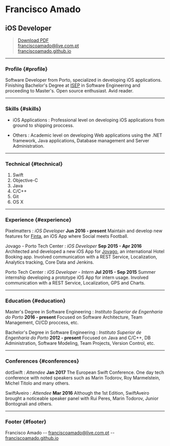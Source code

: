 # Francisco Amado
## iOS Developer

> [Download PDF](resume.pdf)  
> [franciscoamado@live.com.pt](mailto:franciscoamado@live.com.pt)  
> [franciscoamado.github.io](http://franciscoamado.github.io/)  

------

### Profile {#profile}

Software Developer from Porto, specialized in developing iOS applications. 
Finishing Bachelor's Degree at [ISEP](https://www.isep.ipp.pt/) in Software Engineering and proceeding to Master's. Open source enthusiast. Avid reader.

------

### Skills {#skills}

* iOS Applications
  : Professional level on developing iOS applications from ground to shipping proccess.

* Others
  : Academic level on developing Web applications using the .NET framework, Java applications, Database management and Server Administration.

-------

### Technical {#technical}

1. Swift
1. Objective-C
1. Java
1. C/C++
1. Git
1. OS X

------

### Experience {#experience}

Pixelmatters
: *iOS Developer*
  __Jun 2016 - present__
  Maintain and develop new features for [Finta](http://getfinta.com/), an iOS App where Social meets Football.

Jovago - Porto Tech Center
: *iOS Developer*
  __Sep 2015 - Apr 2016__
  Architected and developed a new iOS App for [Jovago](https://itun.es/i67L3Hr), an international Hotel Booking app. Involved communication with a REST Service, Localization, Analytics tracking, Core Data and Jenkins.

Porto Tech Center
: *iOS Developer - Intern*
  __Jul 2015 - Sep 2015__
  Summer internship developing a prototype iOS App for intern usage. Involved communication with a REST Service, Localization, GPS and Charts.

------

### Education {#education}

Master's Degree in Software Engineering
: *Instituto Superior de Engenharia do Porto*
  __2016 - present__
  Focused on Software Architecture, Team Management, CI/CD proccess, etc.

Bachelor's Degree in Software Engineering
: *Instituto Superior de Engenharia do Porto*
  __2012 - present__
  Focused on Java and C/C++, DB Administration, Software Modeling, Team Projects, Version Control, etc.

------

### Conferences {#conferences}

dotSwift
: *Attendee*
  __Jan 2017__
  The European Swift Conference. One day tech conference with noted speakers such as Marin Todorov, Roy Marmelstein, Michel Titolo and many others.

SwiftAveiro
: *Attendee*
  __Mar 2016__
  Although the 1st Edition, SwiftAveiro brought a noticeable speaker panel with Rui Peres, Marin Todorov, Junior Bontognali and others.

------

### Footer {#footer}

Francisco Amado -- [franciscoamado@live.com.pt](mailto:franciscoamado@live.com.pt) -- [franciscoamado.github.io](http://franciscoamado.github.io/)
